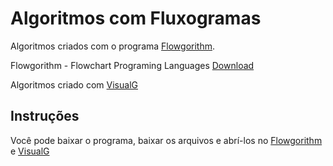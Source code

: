 # Algoritmos com Fluxogramas

Algoritmos criados com o programa [Flowgorithm](http://flowgorithm.org/).

Flowgorithm - Flowchart Programing Languages [Download](http://flowgorithm.org/download/index.html)

Algoritmos criado com [VisualG](http://visualg3.com.br/)

## Instruções

Você pode baixar o programa, baixar os arquivos e abrí-los no [Flowgorithm](http://flowgorithm.org/) e [VisualG](http://visualg3.com.br/)
